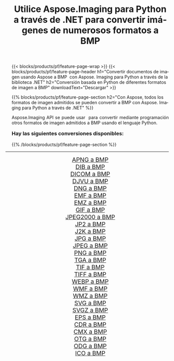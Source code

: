 ﻿---
title: Utilice Aspose.Imaging para Python a través de .NET para convertir imágenes de numerosos formatos a BMP 
weight: 3920
url: /es/python-net/conversion/to/bmp/ 
lang: es
langdirlevel: 2
locales: zh-hans,ja,it,ru,de,es,fr,nl,id,lt,pl,pt,vi,tr,ko,zh-hant,ar,hi,th,sv,cs,uk,he
description: Puede usar Aspose.Imaging para Python a través de la biblioteca .NET para convertir una variedad de formatos a BMP
---

{{< blocks/products/pf/feature-page-wrap >}}
{{< blocks/products/pf/feature-page-header h1="Convertir documentos de imagen usando Aspose a BMP  con Aspose. Imaging para Python a través de la biblioteca .NET" h2="Conversión basada en Python de diferentes formatos de imagen a BMP" downloadText="Descargar" >}}


{{% blocks/products/pf/feature-page-section  h2="Con Aspose, todos los formatos de imagen admitidos se pueden convertir a BMP con Aspose. Imaging para Python a través de .NET" %}}
<p align=justify>Aspose.Imaging API se puede usar  para convertir mediante programación otros formatos de imagen admitidos a BMP usando el lenguaje Python.</p>
<h3 style="margin-top:16px;">
Hay las siguientes conversiones disponibles:
</h3>
{{% /blocks/products/pf/feature-page-section %}}
<div class="container-fluid productfamilypage bg-gray">
    <div class="convertypes bg-gray agp-content section">
        <div class="container">
		<hr style="margin-left:-20px;"/>
		<div class="row other-converters" style="gap: 10px;font-size: 19px;text-align:center;">
		    <div class='col-md-3 other-converter remove-lp remove-rp'><a href="/imaging/es/python-net/conversion/apng-to-bmp/" style="padding:15px;">APNG a BMP</a></div>
<div class='col-md-3 other-converter remove-lp remove-rp'><a href="/imaging/es/python-net/conversion/dib-to-bmp/" style="padding:15px;">DIB a BMP</a></div>
<div class='col-md-3 other-converter remove-lp remove-rp'><a href="/imaging/es/python-net/conversion/dicom-to-bmp/" style="padding:15px;">DICOM a BMP</a></div>
<div class='col-md-3 other-converter remove-lp remove-rp'><a href="/imaging/es/python-net/conversion/djvu-to-bmp/" style="padding:15px;">DJVU a BMP</a></div>
<div class='col-md-3 other-converter remove-lp remove-rp'><a href="/imaging/es/python-net/conversion/dng-to-bmp/" style="padding:15px;">DNG a BMP</a></div>
<div class='col-md-3 other-converter remove-lp remove-rp'><a href="/imaging/es/python-net/conversion/emf-to-bmp/" style="padding:15px;">EMF a BMP</a></div>
<div class='col-md-3 other-converter remove-lp remove-rp'><a href="/imaging/es/python-net/conversion/emz-to-bmp/" style="padding:15px;">EMZ a BMP</a></div>
<div class='col-md-3 other-converter remove-lp remove-rp'><a href="/imaging/es/python-net/conversion/gif-to-bmp/" style="padding:15px;">GIF a BMP</a></div>
<div class='col-md-3 other-converter remove-lp remove-rp'><a href="/imaging/es/python-net/conversion/jpeg2000-to-bmp/" style="padding:15px;">JPEG2000 a BMP</a></div>
<div class='col-md-3 other-converter remove-lp remove-rp'><a href="/imaging/es/python-net/conversion/jp2-to-bmp/" style="padding:15px;">JP2 a BMP</a></div>
<div class='col-md-3 other-converter remove-lp remove-rp'><a href="/imaging/es/python-net/conversion/j2k-to-bmp/" style="padding:15px;">J2K a BMP</a></div>
<div class='col-md-3 other-converter remove-lp remove-rp'><a href="/imaging/es/python-net/conversion/jpg-to-bmp/" style="padding:15px;">JPG a BMP</a></div>
<div class='col-md-3 other-converter remove-lp remove-rp'><a href="/imaging/es/python-net/conversion/jpeg-to-bmp/" style="padding:15px;">JPEG a BMP</a></div>
<div class='col-md-3 other-converter remove-lp remove-rp'><a href="/imaging/es/python-net/conversion/png-to-bmp/" style="padding:15px;">PNG a BMP</a></div>
<div class='col-md-3 other-converter remove-lp remove-rp'><a href="/imaging/es/python-net/conversion/tga-to-bmp/" style="padding:15px;">TGA a BMP</a></div>
<div class='col-md-3 other-converter remove-lp remove-rp'><a href="/imaging/es/python-net/conversion/tif-to-bmp/" style="padding:15px;">TIF a BMP</a></div>
<div class='col-md-3 other-converter remove-lp remove-rp'><a href="/imaging/es/python-net/conversion/tiff-to-bmp/" style="padding:15px;">TIFF a BMP</a></div>
<div class='col-md-3 other-converter remove-lp remove-rp'><a href="/imaging/es/python-net/conversion/webp-to-bmp/" style="padding:15px;">WEBP a BMP</a></div>
<div class='col-md-3 other-converter remove-lp remove-rp'><a href="/imaging/es/python-net/conversion/wmf-to-bmp/" style="padding:15px;">WMF a BMP</a></div>
<div class='col-md-3 other-converter remove-lp remove-rp'><a href="/imaging/es/python-net/conversion/wmz-to-bmp/" style="padding:15px;">WMZ a BMP</a></div>
<div class='col-md-3 other-converter remove-lp remove-rp'><a href="/imaging/es/python-net/conversion/svg-to-bmp/" style="padding:15px;">SVG a BMP</a></div>
<div class='col-md-3 other-converter remove-lp remove-rp'><a href="/imaging/es/python-net/conversion/svgz-to-bmp/" style="padding:15px;">SVGZ a BMP</a></div>
<div class='col-md-3 other-converter remove-lp remove-rp'><a href="/imaging/es/python-net/conversion/eps-to-bmp/" style="padding:15px;">EPS a BMP</a></div>
<div class='col-md-3 other-converter remove-lp remove-rp'><a href="/imaging/es/python-net/conversion/cdr-to-bmp/" style="padding:15px;">CDR a BMP</a></div>
<div class='col-md-3 other-converter remove-lp remove-rp'><a href="/imaging/es/python-net/conversion/cmx-to-bmp/" style="padding:15px;">CMX a BMP</a></div>
<div class='col-md-3 other-converter remove-lp remove-rp'><a href="/imaging/es/python-net/conversion/otg-to-bmp/" style="padding:15px;">OTG a BMP</a></div>
<div class='col-md-3 other-converter remove-lp remove-rp'><a href="/imaging/es/python-net/conversion/odg-to-bmp/" style="padding:15px;">ODG a BMP</a></div>
<div class='col-md-3 other-converter remove-lp remove-rp'><a href="/imaging/es/python-net/conversion/ico-to-bmp/" style="padding:15px;">ICO a BMP</a></div>
                </div>
        </div>
    </div>
</div>
<br/>

